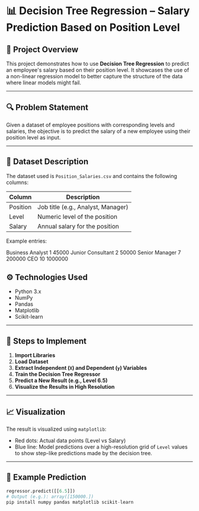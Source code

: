 # 📊 Decision Tree Regression – Salary Prediction Based on Position Level

## 📝 Project Overview

This project demonstrates how to use **Decision Tree Regression** to predict an employee's salary based on their position level. It showcases the use of a non-linear regression model to better capture the structure of the data where linear models might fail.

---

## 🔍 Problem Statement

Given a dataset of employee positions with corresponding levels and salaries, the objective is to predict the salary of a new employee using their position level as input.

---

## 📂 Dataset Description

The dataset used is `Position_Salaries.csv` and contains the following columns:

| Column     | Description                          |
|------------|--------------------------------------|
| Position   | Job title (e.g., Analyst, Manager)   |
| Level      | Numeric level of the position        |
| Salary     | Annual salary for the position       |

Example entries:

Business Analyst 1 45000
Junior Consultant 2 50000
Senior Manager 7 200000
CEO 10 1000000

## ⚙️ Technologies Used

- Python 3.x
- NumPy
- Pandas
- Matplotlib
- Scikit-learn

---

## 🧠 Steps to Implement

1. **Import Libraries**
2. **Load Dataset**
3. **Extract Independent (`X`) and Dependent (`y`) Variables**
4. **Train the Decision Tree Regressor**
5. **Predict a New Result (e.g., Level 6.5)**
6. **Visualize the Results in High Resolution**

---

## 📈 Visualization

The result is visualized using `matplotlib`:
- Red dots: Actual data points (Level vs Salary)
- Blue line: Model predictions over a high-resolution grid of `Level` values to show step-like predictions made by the decision tree.

---

## 🧪 Example Prediction

```python
regressor.predict([[6.5]])
# Output (e.g.): array([150000.])
pip install numpy pandas matplotlib scikit-learn


